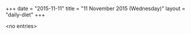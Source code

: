 +++
date = "2015-11-11"
title = "11 November 2015 (Wednesday)"
layout = "daily-diet"
+++

<p>&lt;no entries&gt;</p>